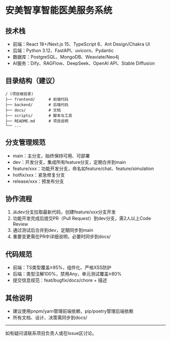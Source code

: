 # 安美智享智能医美服务系统

## 技术栈
- 前端：React 18+/Next.js 15、TypeScript 6、Ant Design/Chakra UI
- 后端：Python 3.12、FastAPI、uvicorn、Pydantic
- 数据库：PostgreSQL、MongoDB、Weaviate/Neo4j
- AI服务：Dify、RAGFlow、DeepSeek、OpenAI API、Stable Diffusion

## 目录结构（建议）
```
/ (项目根目录)
├── frontend/      # 前端代码
├── backend/       # 后端代码
├── docs/          # 文档
├── scripts/       # 脚本与工具
├── README.md      # 项目说明
└── ...
```

## 分支管理规范
- main：主分支，始终保持可用、可部署
- dev：开发分支，集成所有feature分支，定期合并到main
- feature/xxx：功能开发分支，命名如feature/chat、feature/simulation
- hotfix/xxx：紧急修复分支
- release/xxx：预发布分支

## 协作流程
1. 从dev分支拉取最新代码，创建feature/xxx分支开发
2. 功能开发完成后提交PR（Pull Request）到dev分支，需2人以上Code Review
3. 通过测试后合并到dev，定期同步到main
4. 重要变更需在PR中详细说明，必要时同步到docs/

## 代码规范
- 前端：TS类型覆盖≥95%，组件化、严格XSS防护
- 后端：类型注解100%，禁用Any，单元测试覆盖≥80%
- 提交信息规范：feat/bugfix/docs/chore + 描述

## 其他说明
- 建议使用pnpm/yarn管理前端依赖，pip/poetry管理后端依赖
- 所有文档、设计、决策需同步到docs/

---
如有疑问请联系项目负责人或在Issue区讨论。 
